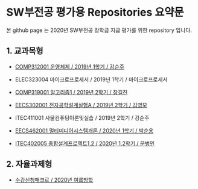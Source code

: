 # SW부전공 평가용  Repositories 요약문

본 github page 는 2020년 SW부전공 장학금 지급 평가를 위한 repository 입니다.

## 1. 교과목형

* [COMP312001 운영체제 / 2019년 1학기 / 강순주](https://github.com/hwa10209/OS)

* ELEC323004 마이크로프로세서 / 2019년 1학기 / 마이크로프로세서

* [COMP319001 알고리즘1 / 2019년 2학기 / 장길진](https://github.com/hwa10209/Algorithm/)

* [EECS302001 전자공학설계실험A / 2019년 2학기 / 김영모](https://github.com/hwa10209/ElectricA)

* ITEC411001 사물컴퓨팅이론및실습 / 2019년 2학기 / 강순주

* [EECS462001 멀티미디어시스템개론 / 2020년 1학기 / 박순용](https://github.com/hwa10209/Multimedia)

* [ITEC402005 종합설계프로젝트1,2 / 2020년 1,2학기 / 문병인](https://github.com/hwa10209/Capstone)

## 2. 자율과제형

* [수강신청매크로 / 2020년 여름방학](https://github.com/hwa10209/Macro)

